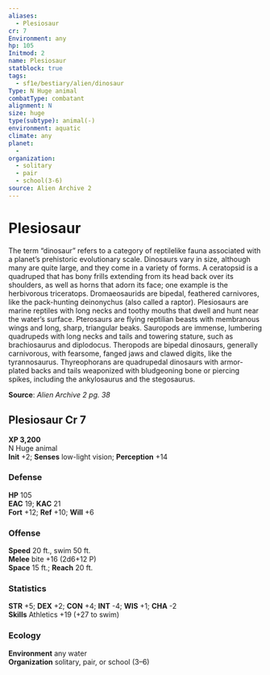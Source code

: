 ```yaml
---
aliases:
  - Plesiosaur
cr: 7
Environment: any
hp: 105
Initmod: 2
name: Plesiosaur
statblock: true
tags:
  - sf1e/bestiary/alien/dinosaur
Type: N Huge animal
combatType: combatant
alignment: N
size: huge
type(subtype): animal(-)
environment: aquatic
climate: any
planet:
  - 
organization:
  - solitary
  - pair
  - school(3-6)
source: Alien Archive 2
---
```


# Plesiosaur

The term “dinosaur” refers to a category of reptilelike fauna associated with a planet’s prehistoric evolutionary scale. Dinosaurs vary in size, although many are quite large, and they come in a variety of forms. A ceratopsid is a quadruped that has bony frills extending from its head back over its shoulders, as well as horns that adorn its face; one example is the herbivorous triceratops. Dromaeosaurids are bipedal, feathered carnivores, like the pack-hunting deinonychus (also called a raptor). Plesiosaurs are marine reptiles with long necks and toothy mouths that dwell and hunt near the water’s surface. Pterosaurs are flying reptilian beasts with membranous wings and long, sharp, triangular beaks. Sauropods are immense, lumbering quadrupeds with long necks and tails and towering stature, such as brachiosaurus and diplodocus. Theropods are bipedal dinosaurs, generally carnivorous, with fearsome, fanged jaws and clawed digits, like the tyrannosaurus. Thyreophorans are quadrupedal dinosaurs with armor-plated backs and tails weaponized with bludgeoning bone or piercing spikes, including the ankylosaurus and the stegosaurus.

**Source**:  _Alien Archive 2 pg. 38_

## Plesiosaur Cr 7

**XP 3,200**  
N Huge animal  
**Init** +2; **Senses** low-light vision; **Perception** +14  

### Defense

**HP** 105  
**EAC** 19; **KAC** 21  
**Fort** +12; **Ref** +10; **Will** +6  

### Offense

**Speed** 20 ft., swim 50 ft.  
**Melee** bite +16 (2d6+12 P)  
**Space** 15 ft.; **Reach** 20 ft.

### Statistics

**STR** +5; **DEX** +2; **CON** +4; **INT** -4; **WIS** +1; **CHA** -2  
**Skills** Athletics +19 (+27 to swim)

### Ecology

**Environment** any water  
**Organization** solitary, pair, or school (3–6)


